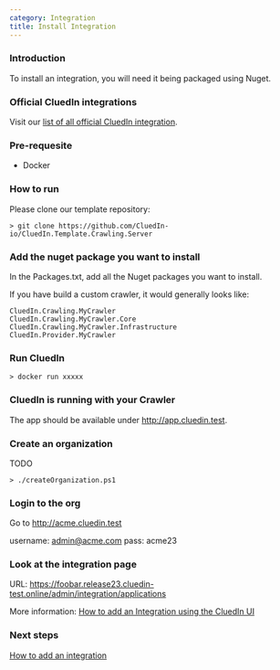 ```yaml
---
category: Integration
title: Install Integration
---
```


### Introduction

To install an integration, you will need it being packaged using Nuget.

### Official CluedIn integrations

Visit our [list of all official CluedIn integration](./someURL.html).


### Pre-requesite

- Docker

### How to run

Please clone our template repository:

```shell
> git clone https://github.com/CluedIn-io/CluedIn.Template.Crawling.Server
```

### Add the nuget package you want to install

In the Packages.txt, add all the Nuget packages you want to install.

If you have build a custom crawler, it would generally looks like:

```
CluedIn.Crawling.MyCrawler
CluedIn.Crawling.MyCrawler.Core
CluedIn.Crawling.MyCrawler.Infrastructure
CluedIn.Provider.MyCrawler
```

### Run CluedIn

```shell
> docker run xxxxx
```

### CluedIn is running with your Crawler

The app should be available under http://app.cluedin.test.

### Create an organization

TODO

```shell
> ./createOrganization.ps1
```

### Login to the org

Go to http://acme.cluedin.test

username: admin@acme.com
pass: acme23

### Look at the integration page


URL: https://foobar.release23.cluedin-test.online/admin/integration/applications


More information: [How to add an Integration using the CluedIn UI](./somelink)

### Next steps

[How to add an integration](./somelink)
